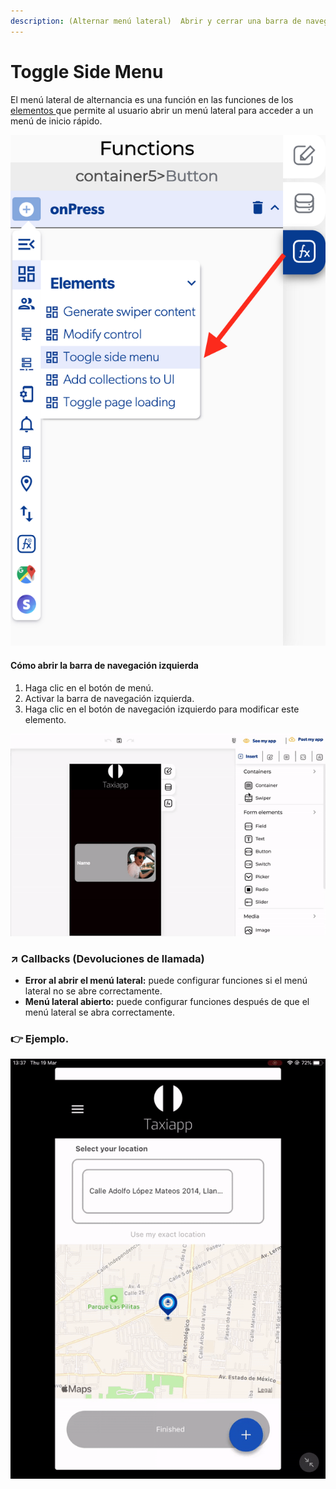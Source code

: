 ```yaml
---
description: (Alternar menú lateral)  Abrir y cerrar una barra de navegación izquierda
---
```


# Toggle Side Menu

El menú lateral de alternancia es una función en las funciones de los [elementos ](https://docs.apphive.io/reference/funciones/elements)que permite al usuario abrir un menú lateral para acceder a un menú de inicio rápido.

![](../../../.gitbook/assets/captura-de-pantalla-2020-02-10-a-la-s-10.22.52.png)

#### Cómo abrir la barra de navegación izquierda

1. Haga clic en el botón de menú.
2. Activar la barra de navegación izquierda.
3. Haga clic en el botón de navegación izquierdo para modificar este elemento.

![](../../../.gitbook/assets/ezgif.com-video-to-gif-22.gif)

### ↗ Callbacks \(Devoluciones de llamada\) <a id="entry-vars"></a>

* **Error al abrir el menú lateral:** puede configurar funciones si el menú lateral no se abre correctamente.
* **Menú lateral abierto:** puede configurar funciones después de que el menú lateral se abra correctamente.

###  👉 Ejemplo.  <a id="examples"></a>

![](../../../.gitbook/assets/ezgif.com-video-to-gif-8.gif)

